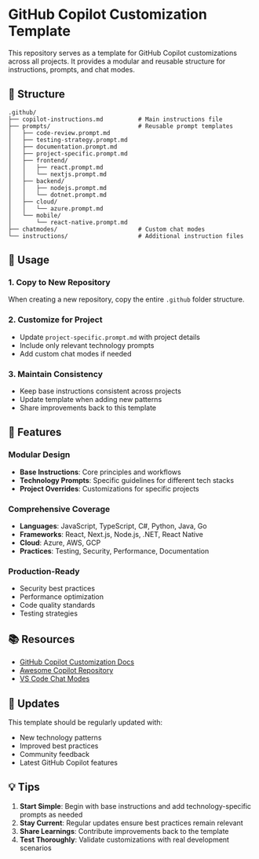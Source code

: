 # GitHub Copilot Customization Template

This repository serves as a template for GitHub Copilot customizations across all projects. It provides a modular and reusable structure for instructions, prompts, and chat modes.

## 📁 Structure

```
.github/
├── copilot-instructions.md          # Main instructions file
├── prompts/                         # Reusable prompt templates
│   ├── code-review.prompt.md
│   ├── testing-strategy.prompt.md
│   ├── documentation.prompt.md
│   ├── project-specific.prompt.md
│   ├── frontend/
│   │   ├── react.prompt.md
│   │   └── nextjs.prompt.md
│   ├── backend/
│   │   ├── nodejs.prompt.md
│   │   └── dotnet.prompt.md
│   ├── cloud/
│   │   └── azure.prompt.md
│   └── mobile/
│       └── react-native.prompt.md
├── chatmodes/                       # Custom chat modes
└── instructions/                    # Additional instruction files
```

## 🚀 Usage

### 1. Copy to New Repository
When creating a new repository, copy the entire `.github` folder structure.

### 2. Customize for Project
- Update `project-specific.prompt.md` with project details
- Include only relevant technology prompts
- Add custom chat modes if needed

### 3. Maintain Consistency
- Keep base instructions consistent across projects
- Update template when adding new patterns
- Share improvements back to this template

## 🎯 Features

### Modular Design
- **Base Instructions**: Core principles and workflows
- **Technology Prompts**: Specific guidelines for different tech stacks
- **Project Overrides**: Customizations for specific projects

### Comprehensive Coverage
- **Languages**: JavaScript, TypeScript, C#, Python, Java, Go
- **Frameworks**: React, Next.js, Node.js, .NET, React Native
- **Cloud**: Azure, AWS, GCP
- **Practices**: Testing, Security, Performance, Documentation

### Production-Ready
- Security best practices
- Performance optimization
- Code quality standards
- Testing strategies

## 📚 Resources

- [GitHub Copilot Customization Docs](https://code.visualstudio.com/docs/copilot/copilot-customization)
- [Awesome Copilot Repository](https://github.com/github/awesome-copilot)
- [VS Code Chat Modes](https://code.visualstudio.com/docs/copilot/chat/chat-modes)

## 🔄 Updates

This template should be regularly updated with:
- New technology patterns
- Improved best practices
- Community feedback
- Latest GitHub Copilot features

## 💡 Tips

1. **Start Simple**: Begin with base instructions and add technology-specific prompts as needed
2. **Stay Current**: Regular updates ensure best practices remain relevant
3. **Share Learnings**: Contribute improvements back to the template
4. **Test Thoroughly**: Validate customizations with real development scenarios
